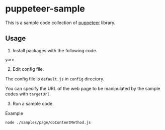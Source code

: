 # puppeteer-sample

This is a sample code collection of [puppeteer](https://developers.google.com/web/tools/puppeteer) library.

## Usage

1. Install packages with the following code.

```
yarn
```

2. Edit config file.

The config file is `default.js` in `config` directory.

You can specify the URL of the web page to be manipulated by the sample codes with `targetUrl`.

3. Run a sample code.

Example
```
node ./samples/page/doContentMethod.js
```
